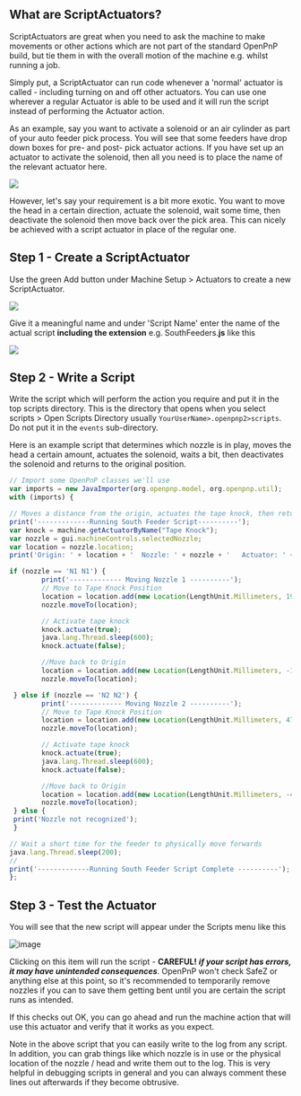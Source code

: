 ## What are ScriptActuators?

ScriptActuators are great when you need to ask the machine to make movements or other actions which are not part of the standard OpenPnP build, but tie them in with the overall motion of the machine e.g. whilst running a job.

Simply put, a ScriptActuator can run code whenever a 'normal' actuator is called - including turning on and off other actuators.  You can use one wherever a regular Actuator is able to be used and it will run the script instead of performing the Actuator action.

As an example, say you want to activate a solenoid or an air cylinder as part of your auto feeder pick process.  You will see that some feeders have drop down boxes for pre- and post- pick actuator actions. If you have set up an actuator to activate the solenoid, then all you need is to place the name of the relevant actuator here.

![](https://user-images.githubusercontent.com/1681591/113157840-249a2000-9233-11eb-9cf7-cc8b2f5803b3.png)

However, let's say your requirement is a bit more exotic.  You want to move the head in a certain direction, actuate the solenoid, wait some time, then deactivate the solenoid then move back over the pick area.  This can nicely be achieved with a script actuator in place of the regular one.

## Step 1 - Create a ScriptActuator

Use the green Add button under Machine Setup > Actuators to create a new ScriptActuator. 

![](https://user-images.githubusercontent.com/1681591/113158356-a12cfe80-9233-11eb-8298-346ca44e5a63.png)

Give it a meaningful name and under 'Script Name' enter the name of the actual script **including the extension** e.g. SouthFeeders.**js** like this 

![](https://user-images.githubusercontent.com/1681591/113158610-da656e80-9233-11eb-86dd-916788a522a7.png)


## Step 2 - Write a Script

Write the script which will perform the action you require and put it in the top scripts directory.  This is the directory that opens when you select scripts > Open Scripts Directory usually `YourUserName>.openpnp2>scripts`.  Do not put it in the `events` sub-directory.

Here is an example script that determines which nozzle is in play, moves the head a certain amount, actuates the solenoid, waits a bit, then deactivates the solenoid and returns to the original position.

```js
// Import some OpenPnP classes we'll use
var imports = new JavaImporter(org.openpnp.model, org.openpnp.util);
with (imports) {

// Moves a distance from the origin, actuates the tape knock, then returns to the origin
print('-------------Running South Feeder Script----------');
var knock = machine.getActuatorByName("Tape Knock");
var nozzle = gui.machineControls.selectedNozzle;
var location = nozzle.location;
print('Origin: ' + location + '  Nozzle: ' + nozzle + '   Actuator: ' + knock);

if (nozzle == 'N1 N1') {
		print('------------- Moving Nozzle 1 ----------');
		// Move to Tape Knock Position
		location = location.add(new Location(LengthUnit.Millimeters, 19, -37, 0, 0));
		nozzle.moveTo(location);

		// Activate tape knock
		knock.actuate(true);
		java.lang.Thread.sleep(600);
		knock.actuate(false);

		//Move back to Origin
		location = location.add(new Location(LengthUnit.Millimeters, -19, 37, 0, 0));
		nozzle.moveTo(location);

 } else if (nozzle == 'N2 N2') {
		print('------------- Moving Nozzle 2 ----------');
		// Move to Tape Knock Position
		location = location.add(new Location(LengthUnit.Millimeters, 47, -37, 0, 0));
		nozzle.moveTo(location);

		// Activate tape knock
		knock.actuate(true);
		java.lang.Thread.sleep(600);
		knock.actuate(false);

		//Move back to Origin
		location = location.add(new Location(LengthUnit.Millimeters, -47, 37, 0, 0));
		nozzle.moveTo(location);
 } else {
 print('Nozzle not recognized');
 }

// Wait a short time for the feeder to physically move forwards
java.lang.Thread.sleep(200);
//
print('-------------Running South Feeder Script Complete ----------');
};
```

## Step 3 - Test the Actuator

You will see that the new script will appear under the Scripts menu like this 

![image](https://user-images.githubusercontent.com/1681591/113160044-059c8d80-9235-11eb-84eb-b7c10f9a120c.png)

Clicking on this item will run the script - **CAREFUL!** _**if your script has errors, it may have unintended consequences**_. OpenPnP won't check SafeZ or anything else at this point, so it's recommended to temporarily remove nozzles if you can to save them getting bent until you are certain the script runs as intended.

If this checks out OK, you can go ahead and run the machine action that will use this actuator and verify that it works as you expect.


Note in the above script that you can easily write to the log from any script.  In addition, you can grab things like which nozzle is in use or the physical location of the nozzle / head and write them out to the log.   This is very helpful in debugging scripts in general and you can always comment these lines out afterwards if they become obtrusive.  